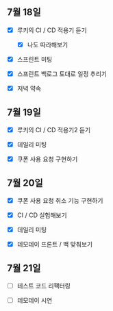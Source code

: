 ## 7월 18일

- [x] 루키의 CI / CD 적용기 듣기
  - [x] 나도 따라해보기
- [x] 스프린트 미팅
- [x] 스프린트 백로그 토대로 일정 추리기
- [x] 저녁 약속



## 7월 19일

- [x] 루키의 CI / CD 적용기2 듣기
- [x] 데일리 미팅
- [x] 쿠폰 사용 요청 구현하기



## 7월 20일

- [x] 쿠폰 사용 요청 취소 기능 구현하기
- [x] CI / CD 실험해보기
- [x] 데일리 미팅
- [x] 데모데이 프론트 / 백 맞춰보기


## 7월 21일

- [ ] 테스트 코드 리팩터링
- [ ] 데모데이 시연


